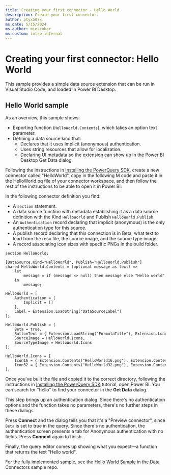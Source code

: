 ```yaml
---
title: Creating your first connector - Hello World
description: Create your first connector.
author: ptyx507x
ms.date: 5/15/2024
ms.author: miescobar
ms.custom: intro-internal
---
```


# Creating your first connector: Hello World

This sample provides a simple data source extension that can be run in Visual Studio Code, and loaded in Power BI Desktop.

## Hello World sample

 As an overview, this sample shows:
* Exporting function (`HelloWorld.Contents`), which takes an option text parameter.
* Defining a data source kind that:
    * Declares that it uses Implicit (anonymous) authentication.
    * Uses string resources that allow for localization.
    * Declaring UI metadata so the extension can show up in the Power BI Desktop Get Data dialog.

Following the instructions in [Installing the PowerQuery SDK](InstallingSDK.md), create a new connector called "HelloWorld", copy in the following M code and paste it in the HelloWorld.pq file of your connector workspace, and then follow the rest of the instructions to be able to open it in Power BI.

In the following connector definition you find:
* A `section` statement.
* A data source function with metadata establishing it as a data source definition with the Kind `HelloWorld` and Publish `HelloWorld.Publish`.
* An `Authentication` record declaring that implicit (anonymous) is the only authentication type for this source.
* A publish record declaring that this connection is in Beta, what text to load from the resx file, the source image, and the source type image.
* A record associating icon sizes with specific PNGs in the build folder.

```
section HelloWorld;
 
[DataSource.Kind="HelloWorld", Publish="HelloWorld.Publish"]
shared HelloWorld.Contents = (optional message as text) =>
    let
        message = if (message <> null) then message else "Hello world"
    in
        message;
 
HelloWorld = [
    Authentication = [
        Implicit = []
    ],
    Label = Extension.LoadString("DataSourceLabel")
];
 
HelloWorld.Publish = [
    Beta = true,
    ButtonText = { Extension.LoadString("FormulaTitle"), Extension.LoadString("FormulaHelp") },
    SourceImage = HelloWorld.Icons,
    SourceTypeImage = HelloWorld.Icons
];
 
HelloWorld.Icons = [
    Icon16 = { Extension.Contents("HelloWorld16.png"), Extension.Contents("HelloWorld20.png"), Extension.Contents("HelloWorld24.png"), Extension.Contents("HelloWorld32.png") },
    Icon32 = { Extension.Contents("HelloWorld32.png"), Extension.Contents("HelloWorld40.png"), Extension.Contents("HelloWorld48.png"), Extension.Contents("HelloWorld64.png") }
];
```

Once you've built the file and copied it to the correct directory, following the instructions in [Installing the PowerQuery SDK](InstallingSDK.md) tutorial, open Power BI. You can search for "hello" to find your connector in the **Get Data** dialog. 



This step brings up an authentication dialog. Since there's no authentication options and the function takes no parameters, there's no further steps in these dialogs.



Press **Connect** and the dialog tells you that it's a "Preview connector", since `Beta` is set to true in the query. Since there's no authentication, the authentication screen presents a tab for Anonymous authentication with no fields. Press **Connect** again to finish.

Finally, the query editor comes up showing what you expect&mdash;a function that returns the text "Hello world".

For the fully implemented sample, see the [Hello World Sample](https://github.com/Microsoft/DataConnectors/tree/master/samples/HelloWorld) in the Data Connectors sample repo.
